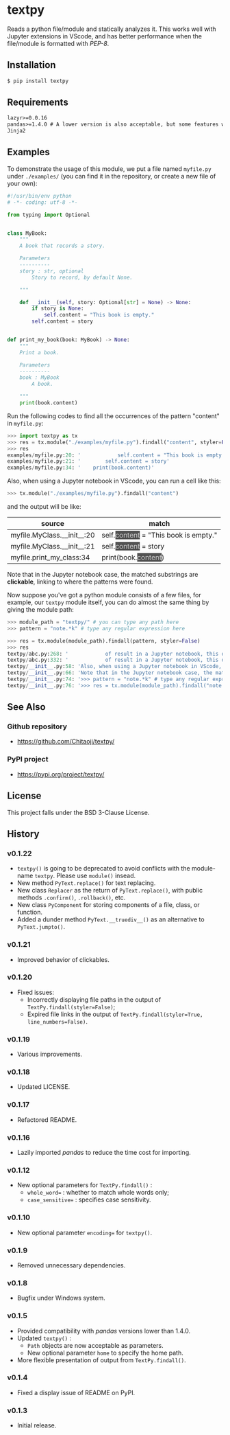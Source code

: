 # textpy
Reads a python file/module and statically analyzes it. This works well with Jupyter extensions in VScode, and has better performance when the file/module is formatted with *PEP-8*.

## Installation
```sh
$ pip install textpy
```

## Requirements
```txt
lazyr>=0.0.16
pandas>=1.4.0 # A lower version is also acceptable, but some features will be invalid
Jinja2
```

## Examples
To demonstrate the usage of this module, we put a file named `myfile.py` under `./examples/` (you can find it in the repository, or create a new file of your own):

```py
#!/usr/bin/env python
# -*- coding: utf-8 -*-

from typing import Optional


class MyBook:
    """
    A book that records a story.

    Parameters
    ----------
    story : str, optional
        Story to record, by default None.

    """

    def __init__(self, story: Optional[str] = None) -> None:
        if story is None:
            self.content = "This book is empty."
        self.content = story


def print_my_book(book: MyBook) -> None:
    """
    Print a book.

    Parameters
    ----------
    book : MyBook
        A book.

    """
    print(book.content)
```

Run the following codes to find all the occurrences of the pattern "content" in `myfile.py`:

```py
>>> import textpy as tx
>>> res = tx.module("./examples/myfile.py").findall("content", styler=False)
>>> res
examples/myfile.py:20: '            self.content = "This book is empty."'
examples/myfile.py:21: '        self.content = story'
examples/myfile.py:34: '    print(book.content)'
```

Also, when using a Jupyter notebook in VScode, you can run a cell like this:

```py
>>> tx.module("./examples/myfile.py").findall("content")
```
<!--html-->
and the output will be like:

<table id="T_eb71c">
  <thead>
    <tr>
      <th id="T_eb71c_level0_col0" class="col_heading level0 col0">source</th>
      <th id="T_eb71c_level0_col1" class="col_heading level0 col1">match</th>
    </tr>
  </thead>
  <tbody>
    <tr>
      <td id="T_eb71c_row0_col0" class="data row0 col0"><a href='examples/myfile.py'
          style='text-decoration:none;color:inherit'>myfile</a>.<a href='examples/myfile.py'
          style='text-decoration:none;color:inherit'>MyClass</a>.<a href='examples/myfile.py'
          style='text-decoration:none;color:inherit'>__init__</a>:<a href='examples/myfile.py'
          style='text-decoration:none;color:inherit'>20</a></td>
      <td id="T_eb71c_row0_col1" class="data row0 col1"> self.<a href='examples/myfile.py'
          style='text-decoration:none;color:#cccccc;background-color:#505050'>content</a> = "This book is empty."</td>
    </tr>
    <tr>
      <td id="T_eb71c_row1_col0" class="data row1 col0"><a href='examples/myfile.py'
          style='text-decoration:none;color:inherit'>myfile</a>.<a href='examples/myfile.py'
          style='text-decoration:none;color:inherit'>MyClass</a>.<a href='examples/myfile.py'
          style='text-decoration:none;color:inherit'>__init__</a>:<a href='examples/myfile.py'
          style='text-decoration:none;color:inherit'>21</a></td>
      <td id="T_eb71c_row1_col1" class="data row1 col1"> self.<a href='examples/myfile.py'
          style='text-decoration:none;color:#cccccc;background-color:#505050'>content</a> = story</td>
    </tr>
    <tr>
      <td id="T_eb71c_row2_col0" class="data row2 col0"><a href='examples/myfile.py'
          style='text-decoration:none;color:inherit'>myfile</a>.<a href='examples/myfile.py'
          style='text-decoration:none;color:inherit'>print_my_class</a>:<a href='examples/myfile.py'
          style='text-decoration:none;color:inherit'>34</a></td>
      <td id="T_eb71c_row2_col1" class="data row2 col1"> print(book.<a href='examples/myfile.py'
          style='text-decoration:none;color:#cccccc;background-color:#505050'>content</a>)</td>
    </tr>
  </tbody>
</table>
<!--/html-->

Note that in the Jupyter notebook case, the matched substrings are **clickable**, linking to where the patterns were found.

Now suppose you've got a python module consists of a few files, for example, our `textpy` module itself, you can do almost the same thing by giving the module path:

```py
>>> module_path = "textpy/" # you can type any path here
>>> pattern = "note.*k" # type any regular expression here

>>> res = tx.module(module_path).findall(pattern, styler=False)
>>> res
textpy/abc.py:268: '            of result in a Jupyter notebook, this only takes effect when'
textpy/abc.py:332: '            of result in a Jupyter notebook, this only takes effect when'
textpy/__init__.py:58: 'Also, when using a Jupyter notebook in VScode, you can run a cell like this:'
textpy/__init__.py:66: 'Note that in the Jupyter notebook case, the matched substrings are **clickable**, linking to where'
textpy/__init__.py:74: '>>> pattern = "note.*k" # type any regular expression here'
textpy/__init__.py:76: '>>> res = tx.module(module_path).findall("note.*k", styler=False, line_numbers=False)'
```

## See Also
### Github repository
* https://github.com/Chitaoji/textpy/

### PyPI project
* https://pypi.org/project/textpy/

## License
This project falls under the BSD 3-Clause License.

## History
### v0.1.22
* `textpy()` is going to be deprecated to avoid conflicts with the module-name `textpy`. Please use `module()` insead.
* New method `PyText.replace()` for text replacing.
* New class `Replacer` as the return of `PyText.replace()`, with public methods `.confirm()`, `.rollback()`, etc.
* New class `PyComponent` for storing components of a file, class, or function.
* Added a dunder method `PyText.__truediv__()` as an alternative to `PyText.jumpto()`.

### v0.1.21
* Improved behavior of clickables.

### v0.1.20
* Fixed issues:
  * Incorrectly displaying file paths in the output of `TextPy.findall(styler=False)`;
  * Expired file links in the output of `TextPy.findall(styler=True, line_numbers=False)`.

### v0.1.19
* Various improvements.

### v0.1.18
* Updated LICENSE.

### v0.1.17
* Refactored README.

### v0.1.16
* Lazily imported *pandas* to reduce the time cost for importing.

### v0.1.12
* New optional parameters for `TextPy.findall()` :
  * `whole_word=` : whether to match whole words only;
  * `case_sensitive=` : specifies case sensitivity.

### v0.1.10
* New optional parameter `encoding=` for `textpy()`.

### v0.1.9
* Removed unnecessary dependencies.

### v0.1.8
* Bugfix under Windows system.

### v0.1.5
* Provided compatibility with *pandas* versions lower than 1.4.0.
* Updated `textpy()` :
  * `Path` objects are now acceptable as parameters.
  * New optional parameter `home` to specify the home path.
* More flexible presentation of output from `TextPy.findall()`.

### v0.1.4
* Fixed a display issue of README on PyPI.

### v0.1.3
* Initial release.

